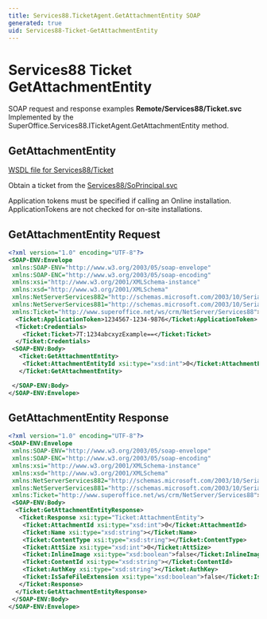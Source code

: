 ```yaml
---
title: Services88.TicketAgent.GetAttachmentEntity SOAP
generated: true
uid: Services88-Ticket-GetAttachmentEntity
---
```


# Services88 Ticket GetAttachmentEntity

SOAP request and response examples **Remote/Services88/Ticket.svc**
Implemented by the <see cref="M:SuperOffice.Services88.ITicketAgent.GetAttachmentEntity">SuperOffice.Services88.ITicketAgent.GetAttachmentEntity</see> method.

## GetAttachmentEntity





[WSDL file for Services88/Ticket](../Services88-Ticket.md)

Obtain a ticket from the [Services88/SoPrincipal.svc](../SoPrincipal/index.md)

Application tokens must be specified if calling an Online installation. ApplicationTokens are not checked for on-site installations.

## GetAttachmentEntity Request

```xml
<?xml version="1.0" encoding="UTF-8"?>
<SOAP-ENV:Envelope
 xmlns:SOAP-ENV="http://www.w3.org/2003/05/soap-envelope"
 xmlns:SOAP-ENC="http://www.w3.org/2003/05/soap-encoding"
 xmlns:xsi="http://www.w3.org/2001/XMLSchema-instance"
 xmlns:xsd="http://www.w3.org/2001/XMLSchema"
 xmlns:NetServerServices882="http://schemas.microsoft.com/2003/10/Serialization/Arrays"
 xmlns:NetServerServices881="http://schemas.microsoft.com/2003/10/Serialization/"
 xmlns:Ticket="http://www.superoffice.net/ws/crm/NetServer/Services88">
  <Ticket:ApplicationToken>1234567-1234-9876</Ticket:ApplicationToken>
  <Ticket:Credentials>
    <Ticket:Ticket>7T:1234abcxyzExample==</Ticket:Ticket>
  </Ticket:Credentials>
 <SOAP-ENV:Body>
   <Ticket:GetAttachmentEntity>
    <Ticket:AttachmentEntityId xsi:type="xsd:int">0</Ticket:AttachmentEntityId>
   </Ticket:GetAttachmentEntity>

 </SOAP-ENV:Body>
</SOAP-ENV:Envelope>

```


## GetAttachmentEntity Response

```xml
<?xml version="1.0" encoding="UTF-8"?>
<SOAP-ENV:Envelope
 xmlns:SOAP-ENV="http://www.w3.org/2003/05/soap-envelope"
 xmlns:SOAP-ENC="http://www.w3.org/2003/05/soap-encoding"
 xmlns:xsi="http://www.w3.org/2001/XMLSchema-instance"
 xmlns:xsd="http://www.w3.org/2001/XMLSchema"
 xmlns:NetServerServices882="http://schemas.microsoft.com/2003/10/Serialization/Arrays"
 xmlns:NetServerServices881="http://schemas.microsoft.com/2003/10/Serialization/"
 xmlns:Ticket="http://www.superoffice.net/ws/crm/NetServer/Services88">
 <SOAP-ENV:Body>
  <Ticket:GetAttachmentEntityResponse>
   <Ticket:Response xsi:type="Ticket:AttachmentEntity">
    <Ticket:AttachmentId xsi:type="xsd:int">0</Ticket:AttachmentId>
    <Ticket:Name xsi:type="xsd:string"></Ticket:Name>
    <Ticket:ContentType xsi:type="xsd:string"></Ticket:ContentType>
    <Ticket:AttSize xsi:type="xsd:int">0</Ticket:AttSize>
    <Ticket:InlineImage xsi:type="xsd:boolean">false</Ticket:InlineImage>
    <Ticket:ContentId xsi:type="xsd:string"></Ticket:ContentId>
    <Ticket:AuthKey xsi:type="xsd:string"></Ticket:AuthKey>
    <Ticket:IsSafeFileExtension xsi:type="xsd:boolean">false</Ticket:IsSafeFileExtension>
   </Ticket:Response>
  </Ticket:GetAttachmentEntityResponse>
 </SOAP-ENV:Body>
</SOAP-ENV:Envelope>

```


